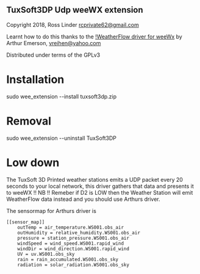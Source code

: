 ## TuxSoft3DP Udp weeWX extension
Copyright 2018, Ross Linder rcprivate62@gmail.com

Learnt how to do this thanks to the [!WeatherFlow driver for weeWx](https://github.com/captain-coredump/weatherflow-udp)
by Arthur Emerson, vreihen@yahoo.com

Distributed under terms of the GPLv3

# Installation

sudo wee_extension --install tuxsoft3dp.zip 

# Removal

sudo wee_extension --uninstall TuxSoft3DP


# Low down

The TuxSoft 3D Printed weather stations emits a UDP packet every 20 seconds
to your local network, this driver gathers that data and presents it to weeWX
!! NB !! Remeber if D2 is LOW then the Weather Station will emit WeatherFlow data instead
and you should use Arthurs driver.

The sensormap for Arthurs driver is

	[[sensor_map]]
		outTemp = air_temperature.WS001.obs_air
		outHumidity = relative_humidity.WS001.obs_air
		pressure = station_pressure.WS001.obs_air
		windSpeed = wind_speed.WS001.rapid_wind
		windDir = wind_direction.WS001.rapid_wind
		UV = uv.WS001.obs_sky
		rain = rain_accumulated.WS001.obs_sky
		radiation = solar_radiation.WS001.obs_sky


